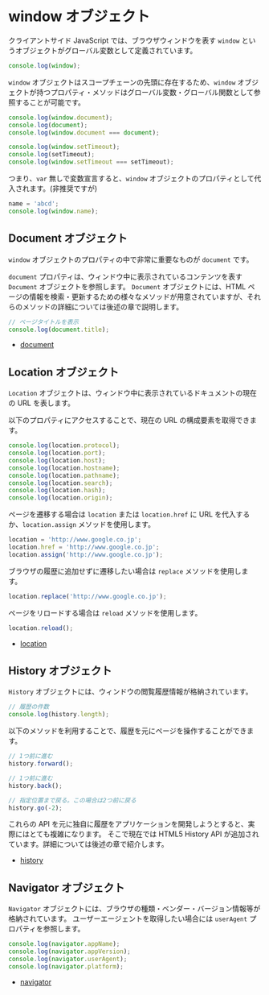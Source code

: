 # window オブジェクト

クライアントサイド JavaScript では、ブラウザウィンドウを表す `window` というオブジェクトがグローバル変数として定義されています。

```javascript
console.log(window);
```

`window` オブジェクトはスコープチェーンの先頭に存在するため、`window` オブジェクトが持つプロパティ・メソッドはグローバル変数・グローバル関数として参照することが可能です。

```javascript
console.log(window.document);
console.log(document);
console.log(window.document === document);

console.log(window.setTimeout);
console.log(setTimeout);
console.log(window.setTimeout === setTimeout);
```

つまり、`var` 無しで変数宣言すると、`window` オブジェクトのプロパティとして代入されます。(非推奨ですが)

```javascript
name = 'abcd';
console.log(window.name);
```

## Document オブジェクト

`window` オブジェクトのプロパティの中で非常に重要なものが `document` です。

`document` プロパティは、ウィンドウ中に表示されているコンテンツを表す `Document` オブジェクトを参照します。
`Document` オブジェクトには、HTML ページの情報を検索・更新するための様々なメソッドが用意されていますが、それらのメソッドの詳細については後述の章で説明します。

```javascript
// ページタイトルを表示
console.log(document.title);
```

- [document](https://developer.mozilla.org/ja/docs/Web/API/document)

## Location オブジェクト

`Location` オブジェクトは、ウィンドウ中に表示されているドキュメントの現在の URL を表します。

以下のプロパティにアクセスすることで、現在の URL の構成要素を取得できます。

```javascript
console.log(location.protocol);
console.log(location.port);
console.log(location.host);
console.log(location.hostname);
console.log(location.pathname);
console.log(location.search);
console.log(location.hash);
console.log(location.origin);
```

ページを遷移する場合は `location` または `location.href` に URL を代入するか、`location.assign` メソッドを使用します。

```javascript
location = 'http://www.google.co.jp';
location.href = 'http://www.google.co.jp';
location.assign('http://www.google.co.jp');
```

ブラウザの履歴に追加せずに遷移したい場合は `replace` メソッドを使用します。

```javascript
location.replace('http://www.google.co.jp');
```

ページをリロードする場合は `reload` メソッドを使用します。

```javascript
location.reload();
```

- [location](https://developer.mozilla.org/ja/docs/Web/API/location)

## History オブジェクト

`History` オブジェクトには、ウィンドウの閲覧履歴情報が格納されています。

```javascript
// 履歴の件数
console.log(history.length);
```

以下のメソッドを利用することで、履歴を元にページを操作することができます。

```javascript
// 1つ前に進む
history.forward();

// 1つ前に進む
history.back();

// 指定位置まで戻る。この場合は2つ前に戻る
history.go(-2);
```

これらの API を元に独自に履歴をアプリケーションを開発しようとすると、実際にはとても複雑になります。
そこで現在では HTML5 History API が追加されています。詳細については後述の章で紹介します。

- [history](https://developer.mozilla.org/ja/docs/Web/API/history)

## Navigator オブジェクト

`Navigator` オブジェクトには、ブラウザの種類・ベンダー・バージョン情報等が格納されています。
ユーザーエージェントを取得したい場合には `userAgent` プロパティを参照します。

```javascript
console.log(navigator.appName);
console.log(navigator.appVersion);
console.log(navigator.userAgent);
console.log(navigator.platform);
```

- [navigator](https://developer.mozilla.org/ja/docs/Web/API/navigator)
